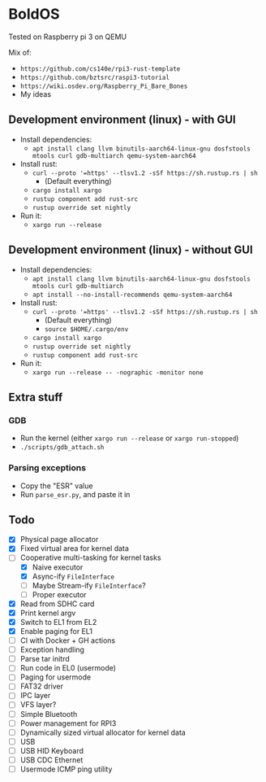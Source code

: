 # BoldOS

Tested on Raspberry pi 3 on QEMU

Mix of:

- `https://github.com/cs140e/rpi3-rust-template`
- `https://github.com/bztsrc/raspi3-tutorial`
- `https://wiki.osdev.org/Raspberry_Pi_Bare_Bones`
- My ideas

## Development environment (linux) - with GUI

- Install dependencies:
  - `apt install clang llvm binutils-aarch64-linux-gnu dosfstools mtools curl gdb-multiarch qemu-system-aarch64`
- Install rust:
  - `curl --proto '=https' --tlsv1.2 -sSf https://sh.rustup.rs | sh`
    - (Default everything)
  - `cargo install xargo`
  - `rustup component add rust-src`
  - `rustup override set nightly`
- Run it:
  - `xargo run --release`

## Development environment (linux) - without GUI

- Install dependencies:
  - `apt install clang llvm binutils-aarch64-linux-gnu dosfstools mtools curl gdb-multiarch`
  - `apt install --no-install-recommends qemu-system-aarch64`
- Install rust:
  - `curl --proto '=https' --tlsv1.2 -sSf https://sh.rustup.rs | sh`
    - (Default everything)
    - `source $HOME/.cargo/env`
  - `cargo install xargo`
  - `rustup override set nightly`
  - `rustup component add rust-src`
- Run it:
  - `xargo run --release -- -nographic -monitor none`

## Extra stuff

### GDB

- Run the kernel (either `xargo run --release` or `xargo run-stopped`)
- `./scripts/gdb_attach.sh`

### Parsing exceptions

- Copy the "ESR" value
- Run `parse_esr.py`, and paste it in

## Todo

- [x] Physical page allocator
- [x] Fixed virtual area for kernel data
- [ ] Cooperative multi-tasking for kernel tasks
    - [x] Naive executor
    - [x] Async-ify `FileInterface`
    - [ ] Maybe Stream-ify `FileInterface`?
    - [ ] Proper executor
- [x] Read from SDHC card
- [x] Print kernel argv
- [x] Switch to EL1 from EL2
- [x] Enable paging for EL1
- [ ] CI with Docker + GH actions
- [ ] Exception handling
- [ ] Parse tar initrd
- [ ] Run code in EL0 (usermode)
- [ ] Paging for usermode
- [ ] FAT32 driver
- [ ] IPC layer
- [ ] VFS layer?
- [ ] Simple Bluetooth
- [ ] Power management for RPI3
- [ ] Dynamically sized virtual allocator for kernel data
- [ ] USB
- [ ] USB HID Keyboard
- [ ] USB CDC Ethernet
- [ ] Usermode ICMP ping utility
